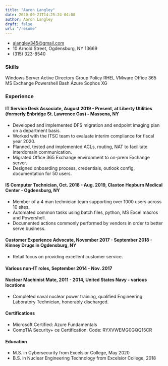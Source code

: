 ```yaml
---
title: "Aaron Langley"
date: 2020-09-21T14:25:24-04:00
author: Aaron Langley
draft: false
url: "/resume"
---
```

- alangley345@gmail.com
- 10 Arnold Street, Ogdensburg, NY 13669  
- (315) 323-8540

### Skills

Windows Server
Active Directory
Group Policy
RHEL
VMware
Office 365
MS Exchange
Powershell
Bash
Azure
Sophos XG

### Experience

#### IT Service Desk Associate, August 2019 - Present, at Liberty Utilities (formerly  Enbridge St. Lawrence Gas) - Massena, NY

- Developed and implemented DFS migration and endpoint imaging plan on a department basis.
- Worked with the ITSC team to evaluate interim compliance for fiscal year 2020.
- Planned, tested and implemented ACLs, routing, NAT to facilitate interdomain communication.
- Migrated Office 365 Exchange environment to on-prem Exchange server.
- Designed onboarding process, credentials, outlook config, documentation for 50 users.

#### IS Computer Technician, Oct. 2018 - Aug. 2019, Claxton Hepburn Medical Center - Ogdensburg, NY

- Member of a 4 man technician team supporting over 1000 users across 10 sites.
- Automated common tasks using batch files, python, MS Excel macros and Powershell.
- Documented actions commonly performed by vendors in order to better serve business.

#### Customer Experience Advocate, November 2017 - September 2018 - Kinney Drugs in Ogdensburg, NY

- Retail focus on providing excellent customer service.

#### Various non-IT roles, September 2014 - Nov. 2017

#### Nuclear Machinist Mate, 2011 - 2014, United States Navy - various locations

- Completed naval nuclear power training, qualified Engineering Laboratory Technician, honorably discharged.

#### Certifications

- Microsoft Certified: Azure Fundamentals
- CompTIA Security+ ce Certification. Code: RYXVWEMG0GQQ15CR

#### Education

- M.S. in Cybersecurity from Excelsior College, May 2020
- B.S. in Nuclear Engineering Technology from Excelsior College, 2018
